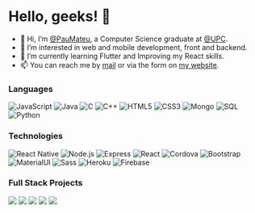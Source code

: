 # Hello, geeks! 👋

- 👋 Hi, I’m [@PauMateu](https://github.com/paumateu), a Computer Science graduate at [@UPC](https://github.com/UPC).
- 👀 I’m interested in web and mobile development, front and backend.
- 🌱 I’m currently learning Flutter and Improving my React skills.
- 📫 You can reach me by [mail](mailto:pau.mateu.jordi@gmail.com) or via the form on [my website](www.paumateu.cat).

### Languages

![JavaScript](https://img.shields.io/badge/-JavaScript-000?&logo=JavaScript)
![Java](https://img.shields.io/badge/-Java-000?&logo=Java&logoColor=007396)
![C](https://img.shields.io/badge/-C-000?&logo=C)
![C++](https://img.shields.io/badge/-C++-000?&logo=c%2b%2b&logoColor=00599C)
![HTML5](https://img.shields.io/badge/-HTML-000?&logo=HTML5)
![CSS3](https://img.shields.io/badge/-CSS-000?&logo=CSS3)
![Mongo](https://img.shields.io/badge/-MongoDB-000?&logo=MongoDB)
![SQL](https://img.shields.io/badge/-SQL-000?&logo=MySQL)
![Python](https://img.shields.io/badge/-Python-000?&logo=Python)

### Technologies

![React Native](https://img.shields.io/badge/-ReactNative-000?&logo=React)
![Node.js](https://img.shields.io/badge/-Node.js-000?&logo=node-dot-js)
![Express](https://img.shields.io/badge/-Express-000?&logo=Express)
![React](https://img.shields.io/badge/-React-000?&logo=React)
![Cordova](https://img.shields.io/badge/-Cordova-000?&logo=apache%20cordova)
![Bootstrap](https://img.shields.io/badge/-Bootstrap-000?&logo=Bootstrap)
![MaterialUI](https://img.shields.io/badge/-MaterialUI-000?&logo=Material-UI)
![Sass](https://img.shields.io/badge/-Sass-000?&logo=Sass)
![Heroku](https://img.shields.io/badge/-Heroku-000?&logo=Heroku)
![Firebase](https://img.shields.io/badge/-Firebase-000?&logo=Firebase)

### Full Stack Projects

[![](https://img.shields.io/badge/-🧬%20My%20Website-000)](www.paumateu.cat)
[![](https://img.shields.io/badge/-🍴%20Spideat-000)](https://www.spideat.com/)
[![](https://img.shields.io/badge/-🐕%20Barkingo-000)](https://github.com/adamalston/Summarizer)
[![](https://img.shields.io/badge/-🥕%20Pastanaga%202.0-000)](https://github.com/adamalston/overwatch)
[![](https://img.shields.io/badge/-📱%20UPC%20Multipaltform%20App-000)](https://github.com/adamalston/kubesat)
